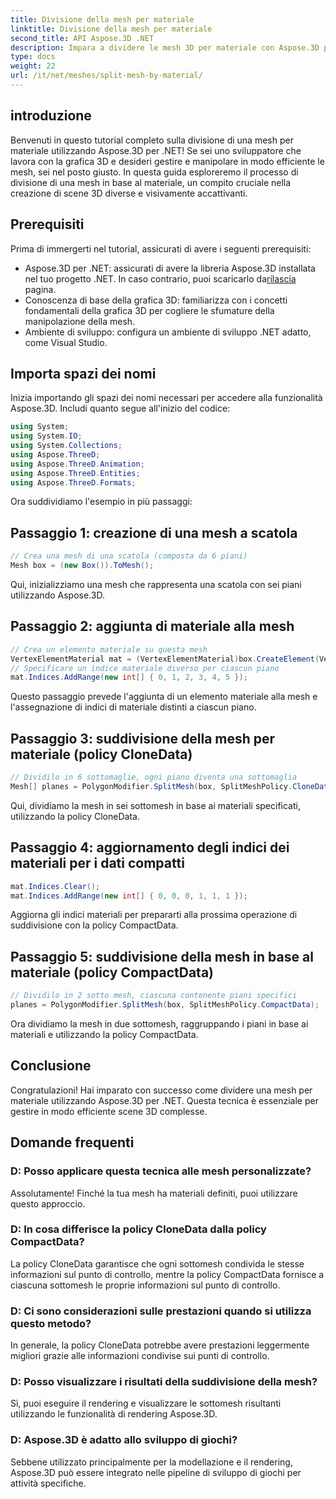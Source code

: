 ```yaml
---
title: Divisione della mesh per materiale
linktitle: Divisione della mesh per materiale
second_title: API Aspose.3D .NET
description: Impara a dividere le mesh 3D per materiale con Aspose.3D per .NET. Migliorare l'organizzazione e l'efficienza della scena. Guida passo passo per gli sviluppatori.
type: docs
weight: 22
url: /it/net/meshes/split-mesh-by-material/
---
```

## introduzione
Benvenuti in questo tutorial completo sulla divisione di una mesh per materiale utilizzando Aspose.3D per .NET! Se sei uno sviluppatore che lavora con la grafica 3D e desideri gestire e manipolare in modo efficiente le mesh, sei nel posto giusto. In questa guida esploreremo il processo di divisione di una mesh in base al materiale, un compito cruciale nella creazione di scene 3D diverse e visivamente accattivanti.
## Prerequisiti
Prima di immergerti nel tutorial, assicurati di avere i seguenti prerequisiti:
-  Aspose.3D per .NET: assicurati di avere la libreria Aspose.3D installata nel tuo progetto .NET. In caso contrario, puoi scaricarlo da[rilascia](https://releases.aspose.com/3d/net/) pagina.
- Conoscenza di base della grafica 3D: familiarizza con i concetti fondamentali della grafica 3D per cogliere le sfumature della manipolazione della mesh.
- Ambiente di sviluppo: configura un ambiente di sviluppo .NET adatto, come Visual Studio.
## Importa spazi dei nomi
Inizia importando gli spazi dei nomi necessari per accedere alla funzionalità Aspose.3D. Includi quanto segue all'inizio del codice:
```csharp
using System;
using System.IO;
using System.Collections;
using Aspose.ThreeD;
using Aspose.ThreeD.Animation;
using Aspose.ThreeD.Entities;
using Aspose.ThreeD.Formats;
```
Ora suddividiamo l'esempio in più passaggi:
## Passaggio 1: creazione di una mesh a scatola
```csharp
// Crea una mesh di una scatola (composta da 6 piani)
Mesh box = (new Box()).ToMesh();
```
Qui, inizializziamo una mesh che rappresenta una scatola con sei piani utilizzando Aspose.3D.
## Passaggio 2: aggiunta di materiale alla mesh
```csharp
// Crea un elemento materiale su questa mesh
VertexElementMaterial mat = (VertexElementMaterial)box.CreateElement(VertexElementType.Material, MappingMode.Polygon, ReferenceMode.Index);
// Specificare un indice materiale diverso per ciascun piano
mat.Indices.AddRange(new int[] { 0, 1, 2, 3, 4, 5 });
```
Questo passaggio prevede l'aggiunta di un elemento materiale alla mesh e l'assegnazione di indici di materiale distinti a ciascun piano.
## Passaggio 3: suddivisione della mesh per materiale (policy CloneData)
```csharp
// Dividilo in 6 sottomaglie, ogni piano diventa una sottomaglia
Mesh[] planes = PolygonModifier.SplitMesh(box, SplitMeshPolicy.CloneData);
```
Qui, dividiamo la mesh in sei sottomesh in base ai materiali specificati, utilizzando la policy CloneData.
## Passaggio 4: aggiornamento degli indici dei materiali per i dati compatti
```csharp
mat.Indices.Clear();
mat.Indices.AddRange(new int[] { 0, 0, 0, 1, 1, 1 });
```
Aggiorna gli indici materiali per prepararti alla prossima operazione di suddivisione con la policy CompactData.
## Passaggio 5: suddivisione della mesh in base al materiale (policy CompactData)
```csharp
// Dividilo in 2 sotto mesh, ciascuna contenente piani specifici
planes = PolygonModifier.SplitMesh(box, SplitMeshPolicy.CompactData);
```
Ora dividiamo la mesh in due sottomesh, raggruppando i piani in base ai materiali e utilizzando la policy CompactData.
## Conclusione
Congratulazioni! Hai imparato con successo come dividere una mesh per materiale utilizzando Aspose.3D per .NET. Questa tecnica è essenziale per gestire in modo efficiente scene 3D complesse.
## Domande frequenti
### D: Posso applicare questa tecnica alle mesh personalizzate?
Assolutamente! Finché la tua mesh ha materiali definiti, puoi utilizzare questo approccio.
### D: In cosa differisce la policy CloneData dalla policy CompactData?
La policy CloneData garantisce che ogni sottomesh condivida le stesse informazioni sul punto di controllo, mentre la policy CompactData fornisce a ciascuna sottomesh le proprie informazioni sul punto di controllo.
### D: Ci sono considerazioni sulle prestazioni quando si utilizza questo metodo?
In generale, la policy CloneData potrebbe avere prestazioni leggermente migliori grazie alle informazioni condivise sui punti di controllo.
### D: Posso visualizzare i risultati della suddivisione della mesh?
Sì, puoi eseguire il rendering e visualizzare le sottomesh risultanti utilizzando le funzionalità di rendering Aspose.3D.
### D: Aspose.3D è adatto allo sviluppo di giochi?
Sebbene utilizzato principalmente per la modellazione e il rendering, Aspose.3D può essere integrato nelle pipeline di sviluppo di giochi per attività specifiche.